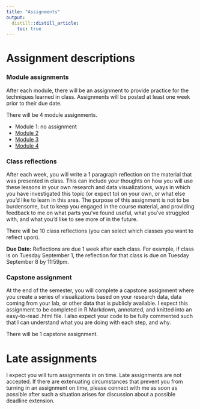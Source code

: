 ```yaml
---
title: "Assignments"
output:
  distill::distill_article:
    toc: true
---
```




# Assignment descriptions 
### Module assignments
After each module, there will be an assignment to provide practice for the techniques learned in class. Assignments will be posted at least one week prior to their due date.

There will be 4 module assignments.

- Module 1: no assignment 
- [Module 2](assignments/module_2.html)
- [Module 3](assignments/module_3.html)
- [Module 4](assignments/module_4.html)

### Class reflections
After each week, you will write a 1 paragraph reflection on the material that was presented in class. This can include your thoughts on how you will use these lessons in your own research and data visualizations, ways in which you have investigated this topic (or expect to) on your own, or what else you’d like to learn in this area. The purpose of this assignment is not to be burdensome, but to keep you engaged in the course material, and providing feedback to me on what parts you’ve found useful, what you’ve struggled with, and what you’d like to see more of in the future.

There will be 10 class reflections (you can select which classes you want to reflect upon).

**Due Date:** Reflections are due 1 week after each class. For example, if class is on Tuesday September 1, the reflection for that class is due on Tuesday September 8 by 11:59pm.

### Capstone assignment
At the end of the semester, you will complete a capstone assignment where you create a series of visualizations based on your research data, data coming from your lab, or other data that is publicly available. I expect this assignment to be completed in R Markdown, annotated, and knitted into an easy-to-read .html file. I also expect your code to be fully commented such that I can understand what you are doing with each step, and why.

There will be 1 capstone assignment.

# Late assignments
I expect you will turn assignments in on time. Late assignments are not accepted. If there are extenuating circumstances that prevent you from turning in an assignment on time, please connect with me as soon as possible after such a situation arises for discussion about a possible deadline extension. 

```{.r .distill-force-highlighting-css}
```
